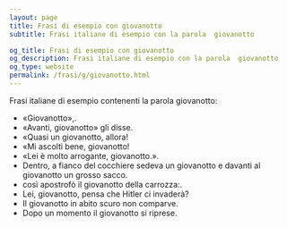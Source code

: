 ```yaml
---
layout: page
title: Frasi di esempio con giovanotto 
subtitle: Frasi italiane di esempio con la parola  giovanotto

og_title: Frasi di esempio con giovanotto 
og_description: Frasi italiane di esempio con la parola  giovanotto
og_type: website
permalink: /frasi/g/giovanotto.html
---
```


Frasi italiane di esempio contenenti la parola giovanotto:


- «Giovanotto»,.
- «Avanti, giovanotto» gli disse.
- «Quasi un giovanotto, allora!
- «Mi ascolti bene, giovanotto!
- «Lei è molto arrogante, giovanotto.».
- Dentro, a fianco del cocchiere sedeva un giovanotto e davanti al giovanotto un grosso sacco.
- così apostrofò il giovanotto della carrozza:.
- Lei, giovanotto, pensa che Hitler ci invaderà?
- Il giovanotto in abito scuro non comparve.
- Dopo un momento il giovanotto si riprese.

